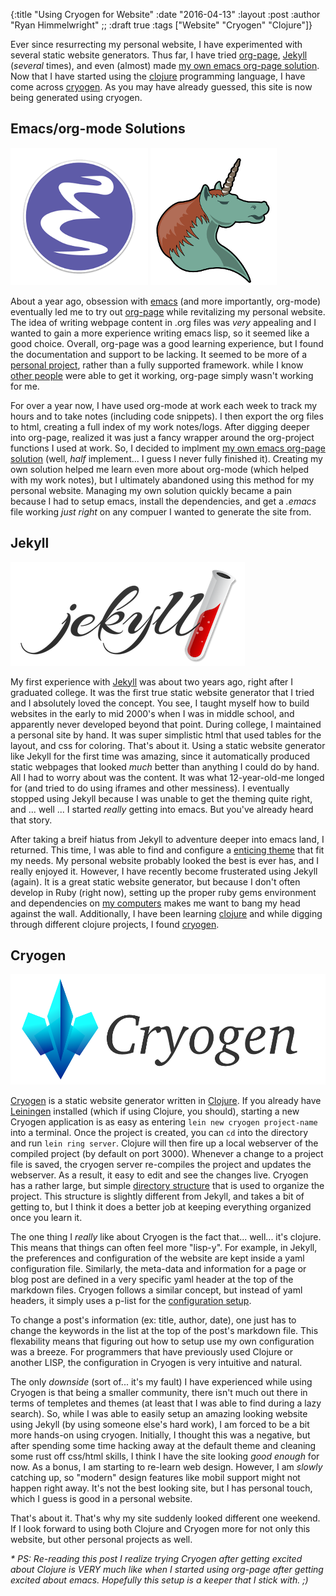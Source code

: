{:title "Using Cryogen for Website"
 :date "2016-04-13"
 :layout :post
 :author "Ryan Himmelwright"
;; :draft true
 :tags ["Website" "Cryogen" "Clojure"]}

Ever since resurrecting my personal website, I have experimented with several
static website generators. Thus far, I have tried
[org-page](https://github.com/kelvinh/org-page),
[Jekyll](http://jekyllrb.com/) (_several_ times), and even (almost) made 
[my own emacs org-page solution](https://github.com/himmAllRight/ryBlog/blob/master/org-blog.el). Now that I have
started using the [clojure](http://clojure.org/) programming language, I have come across
[cryogen](http://cryogenweb.org/). As you may have already guessed, this site is now
being generated using cryogen.

<!-- more -->


## Emacs/org-mode Solutions

![emacs logo](../../img/posts/using-cryogen-for-website/Emacs-icon.png)
![org-mode unicorn](../../img/posts/using-cryogen-for-website/org-mode-unicorn.png)

About a year ago, obsession with
[emacs](https://www.gnu.org/software/emacs/) (and more importantly,
org-mode) eventually led me to try out
[org-page](https://github.com/kelvinh/org-page) while revitalizing my
personal website. The idea of writing webpage content in .org files
was _very_ appealing and I wanted to gain a more experience
writing emacs lisp, so it seemed like a good choice. Overall,
org-page was a good learning experience, but I found the documentation
and support to be lacking. It seemed to be more of a
[personal project](http://kelvinh.github.io/), rather than a fully supported
framework. while I know [other people](http://cmacr.ae/) were able to
get it working, org-page simply wasn't working for me.


For over a year now, I have used org-mode at work each week to track
my hours and to take notes (including code snippets). I then export
the org files to html, creating a full index of my work
notes/logs. After digging deeper into org-page, realized it was just a
fancy wrapper around the org-project functions I used at work. So, I
decided to implment [my own emacs org-page solution](https://github.com/himmAllRight/ryBlog/blob/master/org-blog.el)
(well, _half_ implement... I guess I never fully finished
it). Creating my own solution helped me learn even more about org-mode
(which helped with my work notes), but I ultimately abandoned using this method
for my personal website. Managing my own solution quickly became a pain
because I had to setup emacs, install the dependencies, and get a _.emacs_ file working _just right_ on any compuer I wanted to generate the site from.



## Jekyll

![jekyll logo](../../img/posts/using-cryogen-for-website/jekyll.png)

My first experience with [Jekyll](http://jekyllrb.com/) was about two
years ago, right after I graduated college. It was the first true
static website generator that I tried and I absolutely loved the
concept. You see, I taught myself how to build websites in the early
to mid 2000's when I was in middle school, and apparently never
developed beyond that point. During college, I maintained a personal
site by hand. It was super simplistic html that used tables for the
layout, and css for coloring. That's about it. Using a static website
generator like Jekyll for the first time was amazing, since it
automatically produced static webpages that looked _much_ better than
anything I could do by hand. All I had to worry about was the
content. It was what 12-year-old-me longed for (and tried to do
using iframes and other messiness). I eventually stopped using Jekyll
because I was unable to get the theming quite right, and ... well
... I started _really_ getting into emacs. But you've already heard
that story.

After taking a breif hiatus from Jekyll to adventure deeper into emacs
land, I returned. This time, I was able to find and configure a
[enticing theme](https://github.com/joshgerdes/jekyll-uno) that fit my
needs. My personal website probably looked the best is ever has, and I
really enjoyed it. However, I have recently become frusterated using
Jekyll (again). It is a great static website generator, but because I
don't often develop in Ruby (right now), setting up the proper ruby
gems environment and dependencies on
[my computers](../../pages/homelab/) makes me want to bang my head against
the wall. Additionally, I have been learning
[clojure](http://clojure.org/) and while digging through different
clojure projects, I found [cryogen](http://cryogenweb.org/).


## Cryogen

![Cryogen logo](../../img/posts/using-cryogen-for-website/cryogen.png)

[Cryogen](http://cryogenweb.org/) is a static website generator
written in [Clojure](https://clojure.org/).  If you already have
[Leiningen](http://leiningen.org/) installed (which if using Clojure,
you should), starting a new Cryogen application is as easy as entering
`lein new cryogen project-name` into a terminal. Once the project is
created, you can `cd` into the directory and run `lein ring server`.
Clojure will then fire up a local webserver of the compiled project
(by default on port 3000). Whenever a change to a project file is
saved, the cryogen server re-compiles the project and updates the
webserver. As a result, it easy to edit and see the changes
live. Cryogen has a rather large, but simple
[directory structure](http://cryogenweb.org/docs/structure.html) that is used to
organize the project. This structure is slightly different from
Jekyll, and takes a bit of getting to, but I think it does a better
job at keeping everything organized once you learn it.

The one thing I _really_ like about Cryogen is the fact
that... well... it's clojure. This means that things can often feel more
"lisp-y". For example, in Jekyll, the preferences
and configuration of the website are kept inside a yaml configuration
file. Similarly, the meta-data and information for a page or blog post
are defined in a very specific yaml header at the top of the markdown
files. Cryogen follows a similar concept, but instead of yaml
headers, it simply uses a p-list for the
[configuration setup](http://cryogenweb.org/docs/configuration.html).

To change a post's information (ex: title, author, date), one just has
to change the keywords in the list at the top of the post's markdown
file. This flexability means that figuring out how to setup use my own
configuration was a breeze. For programmers that have previously used
Clojure or another LISP, the configuration in Cryogen is very
intuitive and natural.

The only _downside_ (sort of... it's my fault) I have experienced
while using Cryogen is that being a smaller community, there isn't
much out there in terms of templetes and themes (at least that I was
able to find during a lazy search). So, while I was able to easily
setup an amazing looking website using Jekyll (by using someone else's
hard work), I am forced to be a bit more hands-on using
cryogen. Initially, I thought this was a negative, but after spending
some time hacking away at the default theme and cleaning some rust off
css/html skills, I think I have the site looking _good enough_ for
now. As a bonus, I am starting to re-learn web design. However, I am
_slowly_ catching up, so "modern" design features like mobil support
might not happen right away. It's not the best looking site, but I
has personal touch, which I guess is good in a personal website.

That's about it. That's why my site suddenly looked different one
weekend. If I look forward to using both Clojure and Cryogen more for not
only this website, but other personal projects as well.

_* PS: Re-reading this post I realize trying Cryogen after getting excited about Clojure is VERY much like when I started using org-page after getting excited about emacs. Hopefully this setup is a keeper that I stick with. ;)_